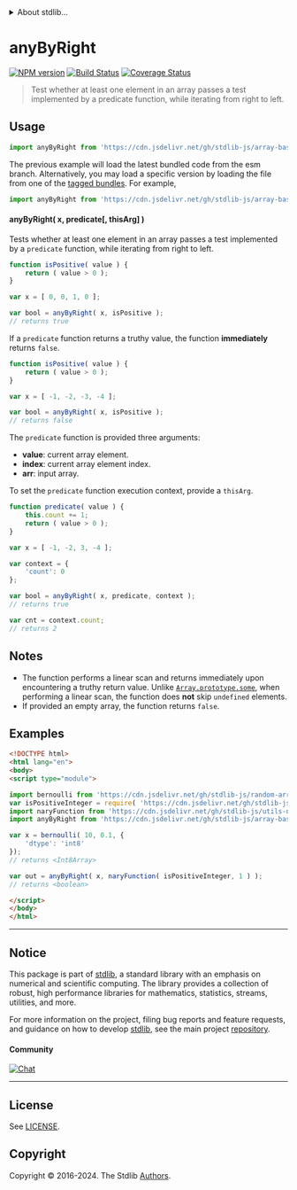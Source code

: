 <!--

@license Apache-2.0

Copyright (c) 2024 The Stdlib Authors.

Licensed under the Apache License, Version 2.0 (the "License");
you may not use this file except in compliance with the License.
You may obtain a copy of the License at

   http://www.apache.org/licenses/LICENSE-2.0

Unless required by applicable law or agreed to in writing, software
distributed under the License is distributed on an "AS IS" BASIS,
WITHOUT WARRANTIES OR CONDITIONS OF ANY KIND, either express or implied.
See the License for the specific language governing permissions and
limitations under the License.

-->


<details>
  <summary>
    About stdlib...
  </summary>
  <p>We believe in a future in which the web is a preferred environment for numerical computation. To help realize this future, we've built stdlib. stdlib is a standard library, with an emphasis on numerical and scientific computation, written in JavaScript (and C) for execution in browsers and in Node.js.</p>
  <p>The library is fully decomposable, being architected in such a way that you can swap out and mix and match APIs and functionality to cater to your exact preferences and use cases.</p>
  <p>When you use stdlib, you can be absolutely certain that you are using the most thorough, rigorous, well-written, studied, documented, tested, measured, and high-quality code out there.</p>
  <p>To join us in bringing numerical computing to the web, get started by checking us out on <a href="https://github.com/stdlib-js/stdlib">GitHub</a>, and please consider <a href="https://opencollective.com/stdlib">financially supporting stdlib</a>. We greatly appreciate your continued support!</p>
</details>

# anyByRight

[![NPM version][npm-image]][npm-url] [![Build Status][test-image]][test-url] [![Coverage Status][coverage-image]][coverage-url] <!-- [![dependencies][dependencies-image]][dependencies-url] -->

> Test whether at least one element in an array passes a test implemented by a predicate function, while iterating from right to left.

<!-- Section to include introductory text. Make sure to keep an empty line after the intro `section` element and another before the `/section` close. -->

<section class="intro">

</section>

<!-- /.intro -->

<!-- Package usage documentation. -->



<section class="usage">

## Usage

```javascript
import anyByRight from 'https://cdn.jsdelivr.net/gh/stdlib-js/array-base-any-by-right@esm/index.mjs';
```
The previous example will load the latest bundled code from the esm branch. Alternatively, you may load a specific version by loading the file from one of the [tagged bundles](https://github.com/stdlib-js/array-base-any-by-right/tags). For example,

```javascript
import anyByRight from 'https://cdn.jsdelivr.net/gh/stdlib-js/array-base-any-by-right@v0.2.1-esm/index.mjs';
```

#### anyByRight( x, predicate\[, thisArg] )

Tests whether at least one element in an array passes a test implemented by a `predicate` function, while iterating from right to left.

```javascript
function isPositive( value ) {
    return ( value > 0 );
}

var x = [ 0, 0, 1, 0 ];

var bool = anyByRight( x, isPositive );
// returns true
```

If a `predicate` function returns a truthy value, the function **immediately** returns `false`.

```javascript
function isPositive( value ) {
    return ( value > 0 );
}

var x = [ -1, -2, -3, -4 ];

var bool = anyByRight( x, isPositive );
// returns false
```

The `predicate` function is provided three arguments:

-   **value**: current array element.
-   **index**: current array element index.
-   **arr**: input array.

To set the `predicate` function execution context, provide a `thisArg`.

```javascript
function predicate( value ) {
    this.count += 1;
    return ( value > 0 );
}

var x = [ -1, -2, 3, -4 ];

var context = {
    'count': 0
};

var bool = anyByRight( x, predicate, context );
// returns true

var cnt = context.count;
// returns 2
```

</section>

<!-- /.usage -->

<!-- Package usage notes. Make sure to keep an empty line after the `section` element and another before the `/section` close. -->

<section class="notes">

## Notes

-   The function performs a linear scan and returns immediately upon encountering a truthy return value. Unlike [`Array.prototype.some`][mdn-array-some], when performing a linear scan, the function does **not** skip `undefined` elements.
-   If provided an empty array, the function returns `false`.

</section>

<!-- /.notes -->

<!-- Package usage examples. -->

<section class="examples">

## Examples

<!-- eslint no-undef: "error" -->

```html
<!DOCTYPE html>
<html lang="en">
<body>
<script type="module">

import bernoulli from 'https://cdn.jsdelivr.net/gh/stdlib-js/random-array-bernoulli@esm/index.mjs';
var isPositiveInteger = require( 'https://cdn.jsdelivr.net/gh/stdlib-js/assert-is-positive-integer' ).isPrimitive;
import naryFunction from 'https://cdn.jsdelivr.net/gh/stdlib-js/utils-nary-function@esm/index.mjs';
import anyByRight from 'https://cdn.jsdelivr.net/gh/stdlib-js/array-base-any-by-right@esm/index.mjs';

var x = bernoulli( 10, 0.1, {
    'dtype': 'int8'
});
// returns <Int8Array>

var out = anyByRight( x, naryFunction( isPositiveInteger, 1 ) );
// returns <boolean>

</script>
</body>
</html>
```

</section>

<!-- /.examples -->

<!-- Section to include cited references. If references are included, add a horizontal rule *before* the section. Make sure to keep an empty line after the `section` element and another before the `/section` close. -->

<section class="references">

</section>

<!-- /.references -->

<!-- Section for related `stdlib` packages. Do not manually edit this section, as it is automatically populated. -->

<section class="related">

</section>

<!-- /.related -->

<!-- Section for all links. Make sure to keep an empty line after the `section` element and another before the `/section` close. -->


<section class="main-repo" >

* * *

## Notice

This package is part of [stdlib][stdlib], a standard library with an emphasis on numerical and scientific computing. The library provides a collection of robust, high performance libraries for mathematics, statistics, streams, utilities, and more.

For more information on the project, filing bug reports and feature requests, and guidance on how to develop [stdlib][stdlib], see the main project [repository][stdlib].

#### Community

[![Chat][chat-image]][chat-url]

---

## License

See [LICENSE][stdlib-license].


## Copyright

Copyright &copy; 2016-2024. The Stdlib [Authors][stdlib-authors].

</section>

<!-- /.stdlib -->

<!-- Section for all links. Make sure to keep an empty line after the `section` element and another before the `/section` close. -->

<section class="links">

[npm-image]: http://img.shields.io/npm/v/@stdlib/array-base-any-by-right.svg
[npm-url]: https://npmjs.org/package/@stdlib/array-base-any-by-right

[test-image]: https://github.com/stdlib-js/array-base-any-by-right/actions/workflows/test.yml/badge.svg?branch=v0.2.1
[test-url]: https://github.com/stdlib-js/array-base-any-by-right/actions/workflows/test.yml?query=branch:v0.2.1

[coverage-image]: https://img.shields.io/codecov/c/github/stdlib-js/array-base-any-by-right/main.svg
[coverage-url]: https://codecov.io/github/stdlib-js/array-base-any-by-right?branch=main

<!--

[dependencies-image]: https://img.shields.io/david/stdlib-js/array-base-any-by-right.svg
[dependencies-url]: https://david-dm.org/stdlib-js/array-base-any-by-right/main

-->

[chat-image]: https://img.shields.io/gitter/room/stdlib-js/stdlib.svg
[chat-url]: https://app.gitter.im/#/room/#stdlib-js_stdlib:gitter.im

[stdlib]: https://github.com/stdlib-js/stdlib

[stdlib-authors]: https://github.com/stdlib-js/stdlib/graphs/contributors

[umd]: https://github.com/umdjs/umd
[es-module]: https://developer.mozilla.org/en-US/docs/Web/JavaScript/Guide/Modules

[deno-url]: https://github.com/stdlib-js/array-base-any-by-right/tree/deno
[deno-readme]: https://github.com/stdlib-js/array-base-any-by-right/blob/deno/README.md
[umd-url]: https://github.com/stdlib-js/array-base-any-by-right/tree/umd
[umd-readme]: https://github.com/stdlib-js/array-base-any-by-right/blob/umd/README.md
[esm-url]: https://github.com/stdlib-js/array-base-any-by-right/tree/esm
[esm-readme]: https://github.com/stdlib-js/array-base-any-by-right/blob/esm/README.md
[branches-url]: https://github.com/stdlib-js/array-base-any-by-right/blob/main/branches.md

[stdlib-license]: https://raw.githubusercontent.com/stdlib-js/array-base-any-by-right/main/LICENSE

[mdn-array-some]: https://developer.mozilla.org/en-US/docs/Web/JavaScript/Reference/Global_Objects/Array/some

</section>

<!-- /.links -->
